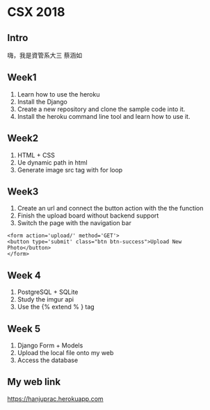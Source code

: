 # CSX 2018

## Intro
嗨，我是資管系大三 蔡涵如

## Week1 
1. Learn how to use the heroku
2. Install the Django
3. Create a new repository and clone the sample code into it.
4. Install the heroku command line tool and learn how to use it.

## Week2
1. HTML + CSS
2. Ue dynamic path in html
3. Generate image src tag with for loop

## Week3
1. Create an url and connect the button action with the the function
2. Finish the upload board without backend support
3. Switch the page with the navigation bar

```{html}
<form action='upload/' method='GET'>
<button type='submit' class="btn btn-success">Upload New Photo</button>
</form> 
```

## Week 4
1. PostgreSQL + SQLite
2. Study the imgur api
3. Use the {% extend % } tag

## Week 5
1. Django Form + Models
2. Upload the local file onto my web
3. Access the database

## My web link
https://hanjuprac.herokuapp.com
